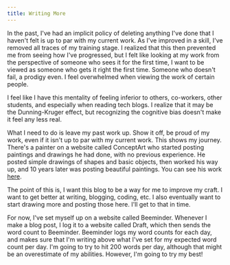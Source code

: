 ```yaml
---
title: Writing More
---
```

  In the past, I've had an implicit policy of deleting anything I've done that I haven't felt is up to par with my current work. As I've improved in a skill, I've removed all traces of my training stage. I realized that this then prevented me from seeing how I've progressed, but I felt like looking at my work from the perspective of someone who sees it for the first time, I want to be viewed as someone who gets it right the first time. Someone who doesn't fail, a prodigy even. I feel overwhelmed when viewing the work of certain people.

I feel like I have this mentality of feeling inferior to others, co-workers, other students, and especially when reading tech blogs. I realize that it may be the Dunning-Kruger effect, but recognizing the cognitive bias doesn't make it feel any less real. 

What I need to do is leave my past work up. Show it off, be proud of my work, even if it isn't up to par with my current work. This shows my journey. There's a painter on a website called ConceptArt who started posting paintings and drawings he had done, with no previous experience. He posted simple drawings of shapes and basic objects, then worked his way up, and 10 years later was posting beautiful paintings. You can see his work [here](http://www.conceptart.org/forums/showthread.php/870-Journey-of-an-Absolute-Rookie-Paintings-and-Sketches).

The point of this is, I want this blog to be a way for me to improve my craft. I want to get better at writing, blogging, coding, etc. I also eventually want to start drawing more and posting those here. I'll get to that in time.

For now, I've set myself up on a website called Beeminder. Whenever I make a blog post, I log it to a website called Draft, which then sends the word count to Beeminder. Beeminder logs my word counts for each day, and makes sure that I'm writing above what I've set for my expected word count per day. I'm going to try to hit 200 words per day, although that might be an overestimate of my abilities. However, I'm going to try my best!

